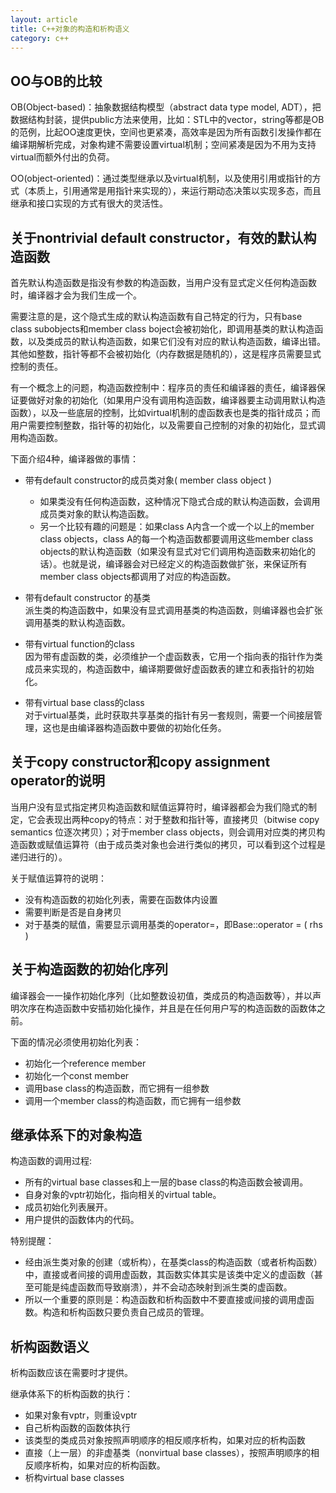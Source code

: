 ```yaml
---
layout: article
title: C++对象的构造和析构语义
category: c++ 
---
```


## OO与OB的比较

OB(Object-based)：抽象数据结构模型（abstract data type model, ADT），把数据结构封装，提供public方法来使用，比如：STL中的vector，string等都是OB的范例，比起OO速度更快，空间也更紧凑，高效率是因为所有函数引发操作都在编译期解析完成，对象构建不需要设置virtual机制；空间紧凑是因为不用为支持virtual而额外付出的负荷。
 
OO(object-oriented)：通过类型继承以及virtual机制，以及使用引用或指针的方式（本质上，引用通常是用指针来实现的），来运行期动态决策以实现多态，而且继承和接口实现的方式有很大的灵活性。
 
 
## 关于nontrivial default constructor，有效的默认构造函数

首先默认构造函数是指没有参数的构造函数，当用户没有显式定义任何构造函数时，编译器才会为我们生成一个。  

需要注意的是，这个隐式生成的默认构造函数有自己特定的行为，只有base class subobjects和member class boject会被初始化，即调用基类的默认构造函数，以及类成员的默认构造函数，如果它们没有对应的默认构造函数，编译出错。其他如整数，指针等都不会被初始化（内存数据是随机的），这是程序员需要显式控制的责任。

有一个概念上的问题，构造函数控制中：程序员的责任和编译器的责任，编译器保证要做好对象的初始化（如果用户没有调用构造函数，编译器要主动调用默认构造函数），以及一些底层的控制，比如virtual机制的虚函数表也是类的指针成员；而用户需要控制整数，指针等的初始化，以及需要自己控制的对象的初始化，显式调用构造函数。
 
下面介绍4种，编译器做的事情：

- 带有default constructor的成员类对象( member class object )  
    - 如果类没有任何构造函数，这种情况下隐式合成的默认构造函数，会调用成员类对象的默认构造函数。
    - 另一个比较有趣的问题是：如果class A内含一个或一个以上的member class objects，class A的每一个构造函数都要调用这些member class objects的默认构造函数（如果没有显式对它们调用构造函数来初始化的话）。也就是说，编译器会对已经定义的构造函数做扩张，来保证所有member class objects都调用了对应的构造函数。
 
- 带有default constructor 的基类  
派生类的构造函数中，如果没有显式调用基类的构造函数，则编译器也会扩张调用基类的默认构造函数。
 
- 带有virtual function的class  
因为带有虚函数的类，必须维护一个虚函数表，它用一个指向表的指针作为类成员来实现的，构造函数中，编译期要做好虚函数表的建立和表指针的初始化。

- 带有virtual base class的class  
对于virtual基类，此时获取共享基类的指针有另一套规则，需要一个间接层管理，这也是由编译器构造函数中要做的初始化任务。

## 关于copy constructor和copy assignment operator的说明

当用户没有显式指定拷贝构造函数和赋值运算符时，编译器都会为我们隐式的制定，它会表现出两种copy的特点：对于整数和指针等，直接拷贝（bitwise copy semantics 位逐次拷贝）；对于member class objects，则会调用对应类的拷贝构造函数或赋值运算符（由于成员类对象也会进行类似的拷贝，可以看到这个过程是递归进行的）。

关于赋值运算符的说明：

- 没有构造函数的初始化列表，需要在函数体内设置
- 需要判断是否是自身拷贝
- 对于基类的赋值，需要显示调用基类的operator=，即Base::operator = ( rhs )
 
 
## 关于构造函数的初始化序列

编译器会一一操作初始化序列（比如整数设初值，类成员的构造函数等），并以声明次序在构造函数中安插初始化操作，并且是在任何用户写的构造函数的函数体之前。

下面的情况必须使用初始化列表：

- 初始化一个reference member
- 初始化一个const member
- 调用base class的构造函数，而它拥有一组参数
- 调用一个member class的构造函数，而它拥有一组参数
 
 
## 继承体系下的对象构造

构造函数的调用过程:

- 所有的virtual base classes和上一层的base class的构造函数会被调用。
- 自身对象的vptr初始化，指向相关的virtual table。
- 成员初始化列表展开。
- 用户提供的函数体内的代码。

特别提醒：

- 经由派生类对象的创建（或析构），在基类class的构造函数（或者析构函数）中，直接或者间接的调用虚函数，其函数实体其实是该类中定义的虚函数（甚至可能是纯虚函数而导致崩溃），并不会动态映射到派生类的虚函数。
- 所以一个重要的原则是：构造函数和析构函数中不要直接或间接的调用虚函数。构造和析构函数只要负责自己成员的管理。
 
 
## 析构函数语义

析构函数应该在需要时才提供。

继承体系下的析构函数的执行：

- 如果对象有vptr，则重设vptr
- 自己析构函数的函数体执行
- 该类型的类成员对象按照声明顺序的相反顺序析构，如果对应的析构函数
- 直接（上一层）的非虚基类（nonvirtual base classes），按照声明顺序的相反顺序析构，如果对应的析构函数。
- 析构virtual base classes